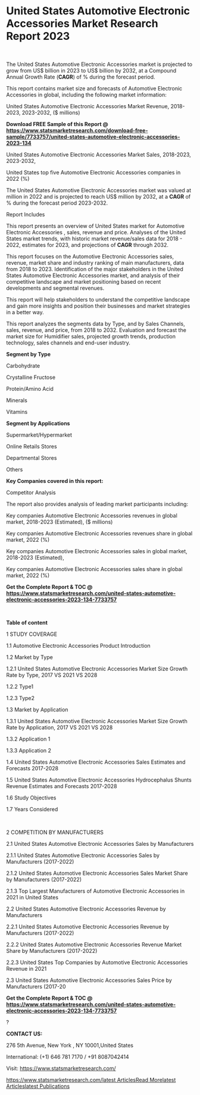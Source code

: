 <h1>United States Automotive Electronic Accessories Market Research Report 2023</h1><br/><p>The United States Automotive Electronic Accessories market is projected to grow from US$ billion in 2023 to US$ billion by 2032, at a Compound Annual Growth Rate (<strong>CAGR</strong>) of % during the forecast period.</p>
 
 
 
 <p>This report contains market size and forecasts of Automotive Electronic Accessories in global, including the following market information:</p>
 
 
 
 <p>United States Automotive Electronic Accessories Market Revenue, 2018-2023, 2023-2032, ($ millions)</p>
 
 
 
 <p><strong>Download FREE Sample of this Report @ <a href="https://www.statsmarketresearch.com/download-free-sample/7733757/united-states-automotive-electronic-accessories-2023-134">https://www.statsmarketresearch.com/download-free-sample/7733757/united-states-automotive-electronic-accessories-2023-134</a></strong></p>
 
 
 
 <p>United States Automotive Electronic Accessories Market Sales, 2018-2023, 2023-2032,</p>
 
 
 
 <p>United States top five Automotive Electronic Accessories companies in 2022 (%)</p>
 
 
 
 <p>The United States Automotive Electronic Accessories market was valued at million in 2022 and is projected to reach US$ million by 2032, at a <strong>CAGR</strong> of % during the forecast period 2023-2032.</p>
 
 
 
 <p>Report Includes</p>
 
 
 
 <p>This report presents an overview of United States market for Automotive Electronic Accessories , sales, revenue and price. Analyses of the United States market trends, with historic market revenue/sales data for 2018 - 2022, estimates for 2023, and projections of <strong>CAGR</strong> through 2032.</p>
 
 
 
 <p>This report focuses on the Automotive Electronic Accessories sales, revenue, market share and industry ranking of main manufacturers, data from 2018 to 2023. Identification of the major stakeholders in the United States Automotive Electronic Accessories market, and analysis of their competitive landscape and market positioning based on recent developments and segmental revenues.</p>
 
 
 
 <p>This report will help stakeholders to understand the competitive landscape and gain more insights and position their businesses and market strategies in a better way.</p>
 
 
 
 <p>This report analyzes the segments data by Type, and by Sales Channels, sales, revenue, and price, from 2018 to 2032. Evaluation and forecast the market size for Humidifier sales, projected growth trends, production technology, sales channels and end-user industry.</p>
 
 
 
 <p><strong>Segment by Type</strong></p>
 
 
 
 <p>Carbohydrate</p>
 
 
 
 <p>Crystalline Fructose</p>
 
 
 
 <p>Protein/Amino Acid</p>
 
 
 
 <p>Minerals</p>
 
 
 
 <p>Vitamins</p>
 
 
 
 <p><strong>Segment <strong><strong>by Applications</strong></strong></strong></p>
 
 
 
 <p>Supermarket/Hypermarket</p>
 
 
 
 <p>Online Retails Stores</p>
 
 
 
 <p>Departmental Stores</p>
 
 
 
 <p>Others</p>
 
 
 
 <p><strong>Key Companies covered in this report:</strong></p>
 
 
 
 <p>Competitor Analysis</p>
 
 
 
 <p>The report also provides analysis of leading market participants including:</p>
 
 
 
 <p>Key companies Automotive Electronic Accessories revenues in global market, 2018-2023 (Estimated), ($ millions)</p>
 
 
 
 <p>Key companies Automotive Electronic Accessories revenues share in global market, 2022 (%)</p>
 
 
 
 <p>Key companies Automotive Electronic Accessories sales in global market, 2018-2023 (Estimated),</p>
 
 
 
 <p>Key companies Automotive Electronic Accessories sales share in global market, 2022 (%)</p>
 
 
 
 <div><b>Get the Complete Report & TOC @ <a href="https://www.statsmarketresearch.com/united-states-automotive-electronic-accessories-2023-134-7733757">https://www.statsmarketresearch.com/united-states-automotive-electronic-accessories-2023-134-7733757</a></b></div>
 
 
 
 <p><br />
 
 <b>Table of content</b></p>
 
 
 
 <p>1 STUDY COVERAGE<br />
 
 1.1 Automotive Electronic Accessories Product Introduction<br />
 
 1.2 Market by Type<br />
 
 1.2.1 United States Automotive Electronic Accessories Market Size Growth Rate by Type, 2017 VS 2021 VS 2028<br />
 
 1.2.2 Type1<br />
 
 1.2.3 Type2<br />
 
 1.3 Market by Application<br />
 
 1.3.1 United States Automotive Electronic Accessories Market Size Growth Rate by Application, 2017 VS 2021 VS 2028<br />
 
 1.3.2 Application 1<br />
 
 1.3.3 Application 2<br />
 
 1.4 United States Automotive Electronic Accessories Sales Estimates and Forecasts 2017-2028<br />
 
 1.5 United States Automotive Electronic Accessories Hydrocephalus Shunts Revenue Estimates and Forecasts 2017-2028<br />
 
 1.6 Study Objectives<br />
 
 1.7 Years Considered<br />
 
 <br />
 
 2 COMPETITION BY MANUFACTURERS<br />
 
 2.1 United States Automotive Electronic Accessories Sales by Manufacturers<br />
 
 2.1.1 United States Automotive Electronic Accessories Sales by Manufacturers (2017-2022)<br />
 
 2.1.2 United States Automotive Electronic Accessories Sales Market Share by Manufacturers (2017-2022)<br />
 
 2.1.3 Top Largest Manufacturers of Automotive Electronic Accessories in 2021 in United States<br />
 
 2.2 United States Automotive Electronic Accessories Revenue by Manufacturers<br />
 
 2.2.1 United States Automotive Electronic Accessories Revenue by Manufacturers (2017-2022)<br />
 
 2.2.2 United States Automotive Electronic Accessories Revenue Market Share by Manufacturers (2017-2022)<br />
 
 2.2.3 United States Top Companies by Automotive Electronic Accessories Revenue in 2021<br />
 
 2.3 United States Automotive Electronic Accessories Sales Price by Manufacturers (2017-20</p>
 
 
 
 <div><b>Get the Complete Report & TOC @ <a href="https://www.statsmarketresearch.com/united-states-automotive-electronic-accessories-2023-134-7733757">https://www.statsmarketresearch.com/united-states-automotive-electronic-accessories-2023-134-7733757</a></b></div>
 
 
 
 <p>? </p>
 
 
 
 <p><b>CONTACT US:</b><br />
 
 276 5th Avenue, New York , NY 10001,United States<br />
 
 International: (+1) 646 781 7170 / +91 8087042414<br />
 
 Visit: <a href="https://www.statsmarketresearch.com/">https://www.statsmarketresearch.com/</a><br />
 
 <a href="https://gyeongbokgung.com">https://www.statsmarketresearch.com/</a><a href="https://hallyeomaritime.com">latest Articles</a><a href="https://jingwansa.com">Read More</a><a href="https://nguoiviet.jp/">latest Articles</a><a href="https://www.intelmarketresearch.com/">latest Publications</a></p>